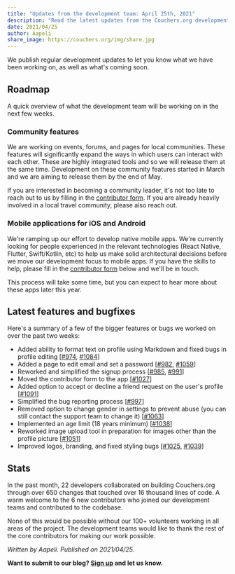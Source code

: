 ```yaml
---
title: "Updates from the development team: April 25th, 2021"
description: "Read the latest updates from the Couchers.org development team."
date: 2021/04/25
author: Aapeli
share_image: https://couchers.org/img/share.jpg
---
```


We publish regular development updates to let you know what we have been working on, as well as what's coming soon.

## Roadmap

A quick overview of what the development team will be working on in the next few weeks.

### Community features

We are working on events, forums, and pages for local communities. These features will significantly expand the ways in which users can interact with each other. These are highly integrated tools and so we will release them at the same time. Development on these community features started in March and we are aiming to release them by the end of May.

If you are interested in becoming a community leader, it's not too late to reach out to us by filling in the [contributor form](https://app.couchers.org/contribute). If you are already heavily involved in a local travel community, please also reach out.

### Mobile applications for iOS and Android

We're ramping up our effort to develop native mobile apps. We're currently looking for people experienced in the relevant technologies (React Native, Flutter, Swift/Kotlin, etc) to help us make solid architectural decisions before we move our development focus to mobile apps. If you have the skills to help, please fill in the [contributor form](https://app.couchers.org/contribute) below and we'll be in touch.

This process will take some time, but you can expect to hear more about these apps later this year.

## Latest features and bugfixes

Here's a summary of a few of the bigger features or bugs we worked on over the past two weeks:

* Added ability to format text on profile using Markdown and fixed bugs in profile editing [[#974](https://github.com/Couchers-org/couchers/pull/974), [#1084](https://github.com/Couchers-org/couchers/pull/1084)]
* Added a page to edit email and set a password [[#982](https://github.com/Couchers-org/couchers/pull/982), [#1059](https://github.com/Couchers-org/couchers/pull/1059)]
* Reworked and simplified the signup process [[#985](https://github.com/Couchers-org/couchers/pull/985), [#991](https://github.com/Couchers-org/couchers/pull/991)]
* Moved the contributor form to the app [[#1027](https://github.com/Couchers-org/couchers/pull/1027)]
* Added option to accept or decline a friend request on the user's profile [[#1091](https://github.com/Couchers-org/couchers/pull/1091)]
* Simplified the bug reporting process [[#997](https://github.com/Couchers-org/couchers/pull/997)]
* Removed option to change gender in settings to prevent abuse (you can still contact the support team to change it) [[#1063](https://github.com/Couchers-org/couchers/pull/1063)]
* Implemented an age limit (18 years minimum) [[#1038](https://github.com/Couchers-org/couchers/pull/1038)]
* Reworked image upload tool in preparation for images other than the profile picture [[#1051](https://github.com/Couchers-org/couchers/pull/1051)]
* Improved logos, branding, and fixed styling bugs [[#1025](https://github.com/Couchers-org/couchers/pull/1025), [#1039](https://github.com/Couchers-org/couchers/pull/1025)]

## Stats

In the past month, 22 developers collaborated on building Couchers.org through over 650 changes that touched over 16 thousand lines of code. A warm welcome to the 6 new contributors who joined our development teams and contributed to the codebase.

None of this would be possible without our 100+ volunteers working in all areas of the project. The development teams would like to thank the rest of the core contributors for making our work possible.


*Written by Aapeli. Published on 2021/04/25.*

**Want to submit to our blog? [Sign up](/signup) and let us know.**
